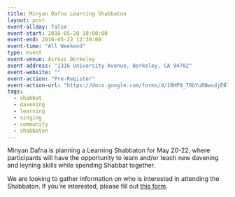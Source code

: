 ```yaml
---
title: Minyan Dafna Learning Shabbaton
layout: post
event-allday: false
event-start: 2016-05-20 18:00:00
event-end: 2016-05-22 12:30:00
event-time: "All Weekend"
type: event
event-venue: Across Berkeley
event-address: "1316 University Avenue, Berkeley, CA 94702"
event-website: ""
event-action: "Pre-Register"
event-action-url: "https://docs.google.com/forms/d/10HP9_78bYuRNwvdjEB7rpZ2u0ZLG5Gd5PGhJzHijYuw/viewform"
tags:
  - shabbat
  - davening
  - learning
  - singing
  - community
  - shabbaton
---
```

Minyan Dafna is planning a Learning Shabbaton for May 20-22, where participants will have the opportunity to learn and/or teach new davening and leyning skills while spending Shabbat together.

We are looking to gather information on who is interested in attending the Shabbaton. If you're interested, please fill out [this form](https://docs.google.com/forms/d/10HP9_78bYuRNwvdjEB7rpZ2u0ZLG5Gd5PGhJzHijYuw/viewform).